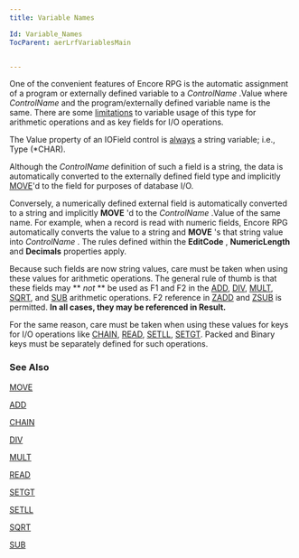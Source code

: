 ```yaml
---
title: Variable Names

Id: Variable_Names
TocParent: aerLrfVariablesMain


---
```


One of the convenient features of Encore RPG is the automatic assignment of a program or externally defined variable to a *ControlName* .Value where *ControlName* and the program/externally defined variable name is the same. There are some <u>limitations</u> to variable usage of this type for arithmetic operations and as key fields for I/O operations. 

The Value property of an IOField control is <u>always</u> a string variable; i.e., Type (*CHAR). 

Although the *ControlName* definition of such a field is a string, the data is automatically converted to the externally defined field type and implicitly [MOVE](MOVE.html)'d to the field for purposes of database I/O. 

Conversely, a numerically defined external field is automatically converted to a string and implicitly **MOVE** 'd to the *ControlName* .Value of the same name. For example, when a record is read with numeric fields, Encore RPG automatically converts the value to a string and **MOVE** 's that string value into *ControlName* . The rules defined within the **EditCode** , **NumericLength** and **Decimals** properties apply. 

Because such fields are now string values, care must be taken when using these values for arithmetic operations. The general rule of thumb is that these fields may ** *not* ** be used as F1 and F2 in the [ADD](ADD.html), [DIV](DIV.html), [MULT](MULT.html), [SQRT](SQRT.html), and [SUB](SUB.html) arithmetic operations. F2 reference in [ZADD](ZADD.html) and [ZSUB](Z_SUB.html) is permitted. **In all cases, they may be referenced in Result.** 

For the same reason, care must be taken when using these values for keys for I/O operations like [CHAIN](CHAIN.html), [READ](READ.html), [SETLL](SETLL.html), [SETGT](SETGT.html). Packed and Binary keys must be separately defined for such operations. 

### See Also
[MOVE](MOVE.html)

[ADD](ADD.html)

[CHAIN](CHAIN.html)

[DIV](DIV.html)

[MULT](MULT.html)

[READ](READ.html)

[SETGT](SETGT.html)

[SETLL](SETLL.html)

[SQRT](SQRT.html)

[SUB](SUB.html) 
